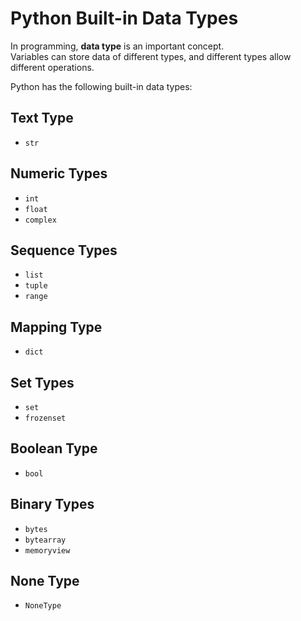# Python Built-in Data Types

In programming, **data type** is an important concept.  
Variables can store data of different types, and different types allow different operations.

Python has the following built-in data types:

## Text Type
- `str`

## Numeric Types
- `int`
- `float`
- `complex`

## Sequence Types
- `list`
- `tuple`
- `range`

## Mapping Type
- `dict`

## Set Types
- `set`
- `frozenset`

## Boolean Type
- `bool`

## Binary Types
- `bytes`
- `bytearray`
- `memoryview`

## None Type
- `NoneType`
